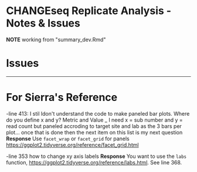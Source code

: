 # CHANGEseq Replicate Analysis - Notes & Issues
__NOTE__ working from "summary_dev.Rmd"

# Issues


  
  
  
-----------------------------------------------------------------------------------------------------------------------------------
# For Sierra's Reference

-line 413: I stil ldon't understand the code to make paneled bar plots. Where do you define x and y? Metric and Value _ I need x = sub number and y = read count but paneled accroding to target site and lab as the 3 bars per plot... once that is done then the next item on this list is my next question
  __Response__ Use `facet_wrap` or `facet_grid` for panels https://ggplot2.tidyverse.org/reference/facet_grid.html
  
-line 353 how to change xy axis labels
  __Response__ You want to use the `labs` function, https://ggplot2.tidyverse.org/reference/labs.html. See line 368.